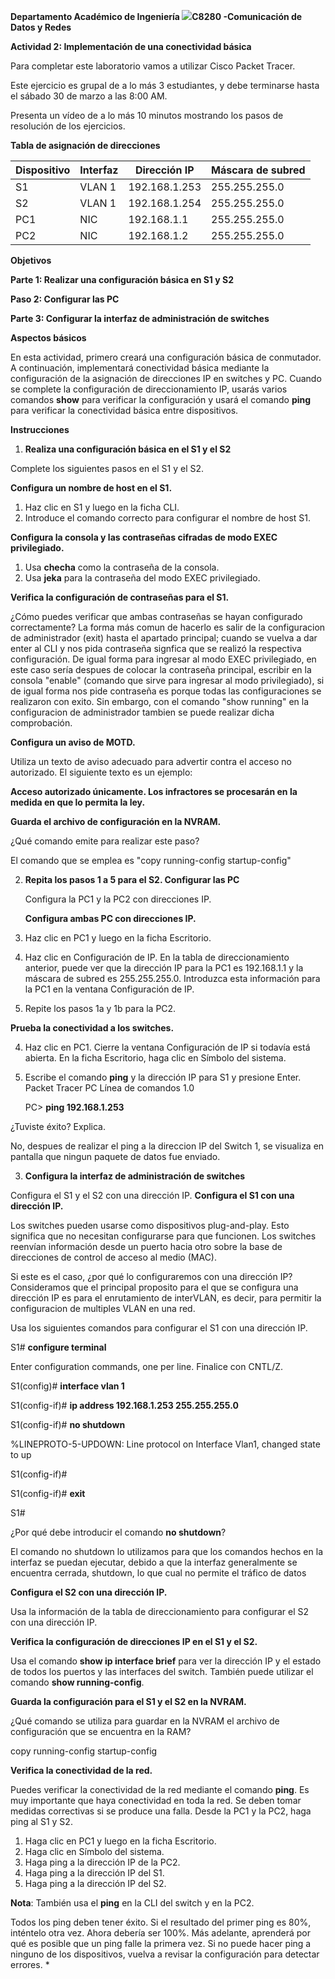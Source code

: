 **Departamento Académico de Ingeniería  ![](Aspose.Words.70c09be1-1ec2-4bca-86ce-eb177b990b7a.001.png)C8280 -Comunicación de Datos y Redes**  

**Actividad 2: Implementación de una conectividad básica**

Para completar este laboratorio vamos a utilizar Cisco Packet Tracer. 

Este ejercicio es grupal de a lo más 3 estudiantes, y debe terminarse hasta el sábado 30 de marzo a las 8:00 AM.  

Presenta un vídeo de a lo más 10 minutos mostrando los pasos de resolución de los ejercicios. 

**Tabla de asignación de direcciones** 


|**Dispositivo** |**Interfaz** |**Dirección IP** |**Máscara de subred** |
| - | - | - | - |
|S1 |VLAN 1 |192\.168.1.253 |255\.255.255.0 |
|S2 |VLAN 1 |192\.168.1.254 |255\.255.255.0 |
|PC1 |NIC |192\.168.1.1 |255\.255.255.0 |
|PC2 |NIC |192\.168.1.2 |255\.255.255.0 |

**Objetivos** 

**Parte 1: Realizar una configuración básica en S1 y S2** 

**Paso 2: Configurar las PC** 

**Parte 3: Configurar la interfaz de administración de switches** 

**Aspectos básicos** 

En esta actividad, primero creará una configuración básica de conmutador. A continuación, implementará conectividad básica mediante la configuración de la asignación de direcciones IP en switches y PC. Cuando se complete la configuración de direccionamiento IP, usarás varios comandos **show** para verificar la configuración y usará el comando **ping** para verificar la conectividad básica entre dispositivos. 

**Instrucciones** 

1. **Realiza una configuración básica en el S1 y el S2** 

Complete los siguientes pasos en el S1 y el S2. 

**Configura un nombre de host en el S1.** 

1. Haz clic en S1 y luego en la ficha CLI.
1. Introduce el comando correcto para configurar el nombre de host S1.

**Configura la consola y las contraseñas cifradas de modo EXEC privilegiado.**  

1. Usa **checha** como la contraseña de la consola.
2. Usa **jeka** para la contraseña del modo EXEC privilegiado.

**Verifica la configuración de contraseñas para el S1.** 



¿Cómo puedes verificar que ambas contraseñas se hayan configurado correctamente?
La forma más comun de hacerlo es salir de la configuracion de administrador (exit) hasta el apartado principal; cuando se vuelva a dar enter al CLI y nos pida contraseña signfica que se realizó la respectiva configuración. De igual forma para ingresar al modo EXEC privilegiado, en este caso sería despues de colocar la contraseña principal, escribir en la consola "enable" (comando que sirve para ingresar al modo privilegiado), si de igual forma nos pide contraseña es porque todas las configuraciones se realizaron con exito. Sin embargo, con el comando "show running" en la configuracion de administrador tambien se puede realizar dicha comprobación.


 **Configura un aviso de MOTD.** 

Utiliza un texto de aviso adecuado para advertir contra el acceso no autorizado. El siguiente texto es un ejemplo: 

**Acceso autorizado únicamente. Los infractores se procesarán en la medida en que lo permita la ley.** 

**Guarda el archivo de configuración en la NVRAM.** 

¿Qué comando emite para realizar este paso? 

El comando que se emplea es "copy running-config startup-config"


2. **Repita los pasos 1 a 5 para el S2. Configurar las PC**

   Configura la PC1 y la PC2 con direcciones IP. 

   **Configura ambas PC con direcciones IP.** 

1. Haz clic en PC1 y luego en la ficha Escritorio.
1. Haz clic en Configuración de IP. En la tabla de direccionamiento anterior, puede ver que la dirección IP para la PC1 es 192.168.1.1 y la máscara de subred es 255.255.255.0. Introduzca esta información para la PC1 en la ventana Configuración de IP.
1. Repite los pasos 1a y 1b para la PC2.

**Prueba la conectividad a los switches.** 

4. Haz clic en PC1. Cierre la ventana Configuración de IP si todavía está abierta. En la ficha Escritorio, haga clic en Símbolo del sistema.
4. Escribe el comando **ping** y la dirección IP para S1 y presione Enter. Packet Tracer PC Línea de comandos 1.0 

   PC> **ping 192.168.1.253** 



¿Tuviste éxito? Explica. 

No, despues de realizar el ping a la direccion IP del Switch 1, se visualiza en pantalla que ningun paquete de datos fue enviado.

3. **Configura la interfaz de administración de switches** 

Configura el S1 y el S2 con una dirección IP. **Configura el S1 con una dirección IP.** 

Los switches pueden usarse como dispositivos plug-and-play. Esto significa que no necesitan configurarse para que funcionen. Los switches reenvían información desde un puerto hacia otro sobre la base de direcciones de control de acceso al medio (MAC). 



Si este es el caso, ¿por qué lo configuraremos con una dirección IP? 
Consideramos que el principal proposito para el que se configura una dirección IP es para el enrutamiento de interVLAN, es decir, para permitir la configuracion de multiples VLAN en una red.


Usa los siguientes comandos para configurar el S1 con una dirección IP. 

S1# **configure terminal** 

Enter configuration commands, one per line.  Finalice con CNTL/Z. 

S1(config)# **interface vlan 1** 

S1(config-if)# **ip address 192.168.1.253 255.255.255.0** 

S1(config-if)# **no shutdown** 

%LINEPROTO-5-UPDOWN: Line protocol on Interface Vlan1, changed state to up 

S1(config-if)# 

S1(config-if)# **exit** 

S1# 



¿Por qué debe introducir el comando **no shutdown**? 

El comando no shutdown lo utilizamos para que los comandos hechos en la interfaz se puedan ejecutar, debido a que la interfaz generalmente se encuentra cerrada, shutdown, lo que cual no permite el tráfico de datos


**Configura el S2 con una dirección IP.** 

Usa la información de la tabla de direccionamiento para configurar el S2 con una dirección IP. 

**Verifica la configuración de direcciones IP en el S1 y el S2.** 

Usa el comando **show ip interface brief** para ver la dirección IP y el estado de todos los puertos y las interfaces del switch. También puede utilizar el comando **show running-config**. 

**Guarda la configuración para el S1 y el S2 en la NVRAM.** 

¿Qué comando se utiliza para guardar en la NVRAM el archivo de configuración que se encuentra en la RAM? 

copy running-config startup-config

**Verifica la conectividad de la red.** 

Puedes verificar la conectividad de la red mediante el comando **ping**. Es muy importante que haya conectividad en toda la red. Se deben tomar medidas correctivas si se produce una falla. Desde la PC1 y la PC2, haga ping al S1 y S2. 

1. Haga clic en PC1 y luego en la ficha Escritorio. 
1. Haga clic en Símbolo del sistema.
1. Haga ping a la dirección IP de la PC2.
1. Haga ping a la dirección IP del S1.
1. Haga ping a la dirección IP del S2. 

**Nota**: También usa el **ping** en la CLI del switch y en la PC2. 

Todos los ping deben tener éxito. Si el resultado del primer ping es 80%, inténtelo otra vez. Ahora debería ser 100%. Más adelante, aprenderá por qué es posible que un ping falle la primera vez. Si no puede hacer ping a ninguno de los dispositivos, vuelva a revisar la configuración para detectar errores. 
\*

